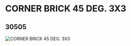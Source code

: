 # CORNER BRICK 45 DEG. 3X3
## 30505
![CORNER BRICK 45 DEG. 3X3](https://lc-www-live-s.legocdn.com/media/bricks/5/2/4159550.jpg)